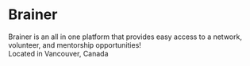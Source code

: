 # Brainer
Brainer is an all in one platform that provides easy access to a network, volunteer, and mentorship opportunities!
</br>Located in Vancouver, Canada
